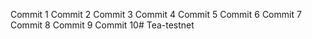 Commit 1
Commit 2
Commit 3
Commit 4
Commit 5
Commit 6
Commit 7
Commit 8
Commit 9
Commit 10# Tea-testnet
